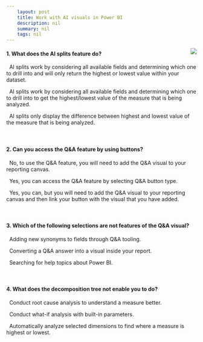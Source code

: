 ```yaml
---
    layout: post
    title: Work with AI visuals in Power BI  
    description: nil
    summary: nil
    tags: nil
---
```



 <a target="_blank" href="https://docs.microsoft.com/en-us/learn/modules/ai-visuals-power-bi/6-check/"><i class="fas fa-external-link-alt"></i> </a>
 <img align="right" src="https://docs.microsoft.com/en-us/learn/achievements/ai-visuals-power-bi.svg">
####  1. What does the AI splits feature do?


<i class='far fa-square'></i> &nbsp;&nbsp;AI splits work by considering all available fields and determining which one to drill into and will only return the highest or lowest value within your dataset.

<i class='fas fa-check-square' style='color: Dodgerblue;'></i> &nbsp;&nbsp;AI splits work by considering all available fields and determining which one to drill into to get the highest/lowest value of the measure that is being analyzed.

<i class='far fa-square'></i> &nbsp;&nbsp;AI splits only display the difference between highest and lowest value of the measure that is being analyzed.
<br />
<br />
<br />

####  2. Can you access the Q&A feature by using buttons?


<i class='far fa-square'></i> &nbsp;&nbsp;No, to use the Q&A feature, you will need to add the Q&A visual to your reporting canvas.

<i class='fas fa-check-square' style='color: Dodgerblue;'></i> &nbsp;&nbsp;Yes, you can access the Q&A feature by selecting Q&A button type.

<i class='far fa-square'></i> &nbsp;&nbsp;Yes, you can, but you will need to add the Q&A visual to your reporting canvas and then link your button with the visual that you have added.
<br />
<br />
<br />

####  3. Which of the following selections are not features of the Q&A visual?


<i class='far fa-square'></i> &nbsp;&nbsp;Adding new synonyms to fields through Q&A tooling.

<i class='far fa-square'></i> &nbsp;&nbsp;Converting a Q&A answer into a visual inside your report.

<i class='fas fa-check-square' style='color: Dodgerblue;'></i> &nbsp;&nbsp;Searching for help topics about Power BI.
<br />
<br />
<br />

####  4. What does the decomposition tree not enable you to do?


<i class='far fa-square'></i> &nbsp;&nbsp;Conduct root cause analysis to understand a measure better.

<i class='fas fa-check-square' style='color: Dodgerblue;'></i> &nbsp;&nbsp;Conduct what-if analysis with built-in parameters.

<i class='far fa-square'></i> &nbsp;&nbsp;Automatically analyze selected dimensions to find where a measure is highest or lowest.
<br />
<br />
<br />

